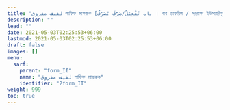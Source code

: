 ```yaml
---
title: "لفيف مفروق লাফিফ মাফরুক [باب تَفْعِيْلٌ/صَرَّفَ يُصَرِّفُ । বাব তাফয়িল / সররাফা ইউসাররিফু । ফর্ম II]"
description: ""
lead: ""
date: 2021-05-03T02:25:53+06:00
lastmod: 2021-05-03T02:25:53+06:00
draft: false
images: []
menu: 
  sarf:
    parent: "form_II"
    name: "لفيف مفروق লাফিফ মাফরুক"
    identifier: "2form_II"
weight: 999
toc: true
---
```



